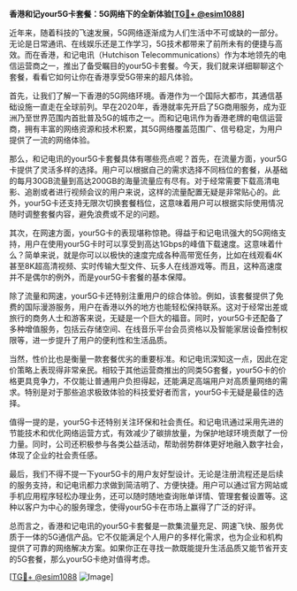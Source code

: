 **香港和记your5G卡套餐：5G网络下的全新体验[[TG💪+ @esim1088](https://t.me/s/esim1088)]**

近年来，随着科技的飞速发展，5G网络逐渐成为人们生活中不可或缺的一部分。无论是日常通讯、在线娱乐还是工作学习，5G技术都带来了前所未有的便捷与高效。而在香港，和记电讯（Hutchison Telecommunications）作为本地领先的电信运营商之一，推出了备受瞩目的your5G卡套餐。今天，我们就来详细聊聊这个套餐，看看它如何让你在香港享受5G带来的超凡体验。

首先，让我们了解一下香港的5G网络环境。香港作为一个国际大都市，其通信基础设施一直走在全球前列。早在2020年，香港就率先开启了5G商用服务，成为亚洲乃至世界范围内首批普及5G的城市之一。而和记电讯作为香港老牌的电信运营商，拥有丰富的网络资源和技术积累，其5G网络覆盖范围广、信号稳定，为用户提供了一流的网络体验。

那么，和记电讯的your5G卡套餐具体有哪些亮点呢？首先，在流量方面，your5G卡提供了灵活多样的选择。用户可以根据自己的需求选择不同档位的套餐，从基础的每月30GB流量到高达200GB的海量流量应有尽有。对于经常需要下载高清电影、追剧或者进行视频会议的用户来说，这样的流量配置无疑是非常贴心的。此外，your5G卡还支持无限次切换套餐档位，这意味着用户可以根据实际使用情况随时调整套餐内容，避免浪费或不足的问题。

其次，在网速方面，your5G卡的表现堪称惊艳。得益于和记电讯强大的5G网络支持，用户在使用your5G卡时可以享受到高达1Gbps的峰值下载速度。这意味着什么？简单来说，就是你可以以极快的速度完成各种高带宽任务，比如在线观看4K甚至8K超高清视频、实时传输大型文件、玩多人在线游戏等。而且，这种高速度并不是偶尔的例外，而是your5G卡套餐的基本保障。

除了流量和网速，your5G卡还特别注重用户的综合体验。例如，该套餐提供了免费的国际漫游服务，用户在香港以外的地方也能轻松保持联系。这对于经常出差或旅行的商务人士和游客来说，无疑是一个巨大的福音。同时，your5G卡还配备了多种增值服务，包括云存储空间、在线音乐平台会员资格以及智能家居设备控制权限等，进一步提升了用户的便利性和生活品质。

当然，性价比也是衡量一款套餐优劣的重要标准。和记电讯深知这一点，因此在定价策略上表现得非常亲民。相较于其他运营商推出的同类5G套餐，your5G卡的价格更具竞争力，不仅能让普通用户负担得起，还能满足高端用户对高质量网络的需求。特别是对于那些追求极致体验的科技爱好者而言，your5G卡无疑是最佳的选择。

值得一提的是，your5G卡还特别关注环保和社会责任。和记电讯通过采用先进的节能技术和优化网络运营方式，有效减少了碳排放量，为保护地球环境贡献了一份力量。同时，公司还积极参与各类公益活动，帮助弱势群体更好地融入数字社会，体现了企业的社会责任感。

最后，我们不得不提一下your5G卡的用户友好型设计。无论是注册流程还是后续的服务支持，和记电讯都力求做到简洁明了、方便快捷。用户可以通过官方网站或手机应用程序轻松办理业务，还可以随时随地查询账单详情、管理套餐设置等。这种以客户为中心的服务理念，使得your5G卡在市场上赢得了广泛的好评。

总而言之，香港和记电讯的your5G卡套餐是一款集流量充足、网速飞快、服务优质于一体的5G通信产品。它不仅能满足个人用户的多样化需求，也为企业和机构提供了可靠的网络解决方案。如果你正在寻找一款既能提升生活品质又能节省开支的5G套餐，那么your5G卡绝对值得考虑。

[[TG💪+ @esim1088](https://t.me/s/esim1088) ![Image](https://i.postimg.cc/4NQfJmqS/Snipaste-2025-05-13-00-14-12.png)]